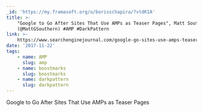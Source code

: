 ```yaml
---
_id: 'https://my.framasoft.org/u/borisschapira/?vtdK1A'
title: >-
    "Google to Go After Sites That Use AMPs as Teaser Pages", Matt Southern
    (@MattGSouthern) #AMP #DarkPattern
link: >-
    https://www.searchenginejournal.com/google-go-sites-use-amps-teaser-pages/224927/
date: '2017-11-22'
tags:
    - name: AMP
      slug: amp
    - name: boostmarks
      slug: boostmarks
    - name: darkpattern
      slug: darkpattern
---
```


<div class="markdown"><p>Google to Go After Sites That Use AMPs as Teaser Pages
</p></div>
